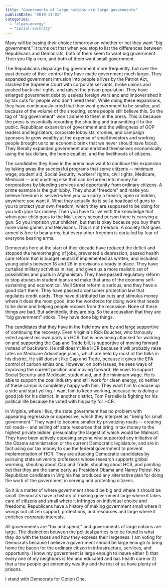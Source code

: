 ```yaml
---
title: "Governments of large nations are large governments"
publishDate: "2010-11-01"
categories: 
  - "clean-energy"
  - "social-security"
---
```


Many will be basing their choice tomorrow on whether or not they want "big government." It turns out that when you stop to list the differences between Republicans and Democrats, both of them seem to want big government. Then you flip a coin, and both of them want small government.

The Republicans disparage big government more frequently, but over the past decade of their control they have made government much larger. They expanded government intrusion into people's lives by the Patriot Act, stacked the Supreme Court with corporate servants, broke unions and pushed back civil rights, and raised the prison population. They have enlarged government debt by useless foreign wars and and impoverished it by tax cuts for people who don't need them. While doing these expansions, they have continuously cried that they want government to be smaller, and because of the volume of the shouting, some people still believe this. So the tag of "big government" won't adhere to them in the press. This is because the press is essentially recording the shouting and transmitting it to the public. Republican expansion of government and the willingness of GOP leaders and legislators, corporate lobbyists, cronies, and campaign sponsors to grow wealthy at the expense of small investors and working people brought us to an economic brink that we never should have faced. They literally expanded government and enriched themselves economically using the tax dollars, the home equities, and the livelihoods of citizens.

The candidates they have in the arena now want to continue this expansion by taking away the successful programs that serve citizens -- minimum wage, student aid, Social Security, workers' rights, civil rights, Medicare, Medicaid -- and anything else that can be turned into money for corporations by bleeding services and opportunity from ordinary citizens. A prime example is the gun lobby. They shout "freedom" and make you believe freedom is served when you can carry a firearm, open or hidden, anywhere you want it. What they actually do is sell a boatload of guns to you to protect your own freedom, which they are supposed to be doing for you with your tax money. Then you have to live with the knowledge that when your child goes to the Mall, every second person there is carrying a gun. So you imprison your children, but that is okay because you buy them more video games and televisions. This is not freedom. A society that goes armed is free to bear arms, but every other freedom is curtailed by fear of everyone bearing arms.

Democrats here at the start of their decade have reduced the deficit and stopped the hemorrhaging of jobs, prevented a depression, passed health care reform that is budget neutral if implemented as written, and included young adults between 18 and 26 in provisions already in place. They have curtailed military activities in Iraq, and given us a more realistic set of possibilities and goals in Afghanistan. They have passed regulatory reform to stop abuses in student loans and make that area of the economy self-sustaining and economical. Wall Street reform is serious, and they have a good start there. They have passed a consumer protection law that regulates credit cards. They have distributed tax cuts and stimulus money where it does the most good, into the workforce for doing work that needs to be done and helping people recover from the recession. None of these things are bad. But admittedly, they are big. So the accusation that they are "big government" sticks. They have done big things.

The candidates that they have in the field now are by and large supportive of continuing the recovery. Even Virginia's Rick Boucher, who famously voted against his own party on HCR, but is now being attacked for working on and supporting the Cap and Trade bill, is supportive of moving forward instead of backward. He still doesn't like HCR because it will probably raise rates on Medicare Advantage plans, which are held by most of the folks in his district. He still doesn't like Cap and Trade, because it gives the EPA control of carbon emissions. However, on both issues, he sees ways of improving the current position and moving forward. He vows to support Social Security and Medicaid, student aid, and the minimum wage. He is able to support the coal industry and still work for clean energy, so neither of these camps is completely happy with him. They want him to choose up a side and start yelling. I want him to keep working, because he is doing a good job for his district. In another district, Tom Perriello is fighting for his political life because he voted with his party for HCR.

In Virginia, where I live, the state government has no problem with appearing regressive or oppressive, which they interpret as "being for small government." They want to become smaller by privatizing roads -- creating toll roads-- and selling off state resources that bring in tax money to the highest private bidder, presumably the largest of which would be Walmart. They have been actively opposing anyone who supported any initiative of the Obama administration or the current Democratic legislature, and are in fact using our tax money to sue the federal government to prevent implementation of HCR. They are attacking Democratic candidates by pursuing state university professors whose research supports global warming, shouting about Cap and Trade, shouting about HCR, and pointing out that they are the same party as President Obama and Nancy Pelosi. No Republican candidate in Virginia has produced any alternative plan for doing the work of the government in serving and protecting citizens.

So it is a matter of where government should be big and where it should be small. Democrats have a history of making government large where it takes care of citizens and small where it infringes on individual choice and freedoms. Republicans have a history of making government small where it wrings out citizen support, protections, and resources and large where it enriches corporate interests.

All governments are "tax and spend," and governments of large nations are large. The distinction between the political parties is to be found in what they do with the taxes and how they express their largeness. I am voting for Democrats because I believe a government should be large enough to bring home the bacon for the ordinary citizen in infrastructure, services, and opportunity. I know my government is large enough to insure either 1) that every one of my neighbors is fed and educated and has health care or 2) that a few people get extremely wealthy and the rest of us have plenty of prisons.

I stand with Democrats for Option One.

